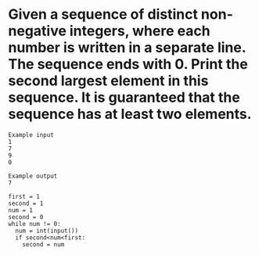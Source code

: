 # Given a sequence of distinct non-negative integers, where each number is written in a separate line. The sequence ends with 0. Print the second largest element in this sequence. It is guaranteed that the sequence has at least two elements.
```
Example input
1
7
9
0

Example output
7

```
```
first = 1
second = 1
num = 1
second = 0
while num != 0:
  num = int(input())
  if second<num<first:
    second = num
```
